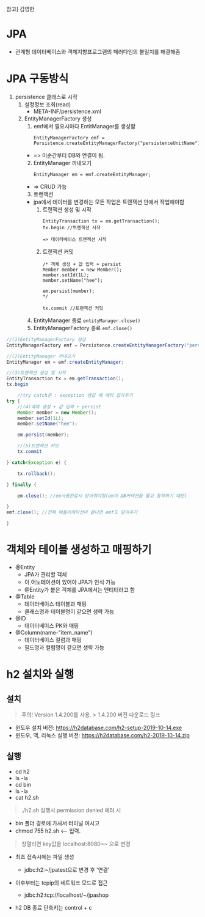 참고] 김영한

# JPA
- 관계형 데이터베이스와 객체지향프로그램의 패러다임의 불일치를 해결해줌

# JPA 구동방식
1. persistence 클래스로 시작
    1. 설정정보 조회(read)
        - META-INF/persistence.xml
    2. EntityManagerFactory 생성
        1. emf에서 필요시마다 EntitManager를 생성함
            ```
            EntityManagerFactory emf = Persistence.createEntityManagerFactory("persistenceUnitName");
            ```
        - => 이순간부터 DB와 연결이 됨.
        2. EntityManager 꺼내오기
            ```
            EntityManager em = emf.createEntityManager;
            ```
        - => CRUD 가능
        3. 트랜잭션
        - jpa에서 데이터를 변경하는 모든 작업은 트랜잭션 안에서 작업해야함
            1. 트랜잭션 생성 및 시작
                ```
                EntityTransaction tx = em.getTransaction();
                tx.begin //트랜잭션 시작
                
                => 데이터베이스 트랜잭션 시작
                ```
            2. 트랜잭션 커밋
                ```
                /* 객체 생성 + 값 입력 + persist
                Member member = new Member();
                member.setId(1L);
                member.setName("hee");

                em.persist(member);
                */

                tx.commit //트랜잭션 커밋
                ```
        4. EntityManager 종료
            ```entityManager.close()```
        5. EntityManagerFactory 종료
            ```emf.close()```
```java
//(1)EntityManagerFactory 생성
EntityManagerFactory emf = Persistence.createEntityManagerFactory("persistenceUnitName");

//(2)EntityManager 꺼내오기
EntityManager em = emf.createEntityManager;

//(3)트랜잭션 생성 및 시작
EntityTransaction tx = em.getTransaction();
tx.begin

    //try catch문 : exception 생길 때 에러 잡아주기
try { 
    //(4)객체 생성 + 값 입력 + persist
    Member member = new Member();
    member.setId(1L);
    member.setName("hee");

    em.persist(member);

    //(5)트랜잭션 커밋
    tx.commit

} catch(Exception e) {

    tx.rollback();

} finally {

    em.close(); //em사용완료시 닫아줘야함(em이 DB커넥션을 물고 동작하기 때문)  

}
emf.close(); //전체 애플리케이션이 끝나면 emf도 닫아주기

}
```
# 객체와 테이블 생성하고 매핑하기
- @Entity 
    - JPA가 관리할 객체
    - 이 어노테이션이 있어야 JPA가 인식 가능
    - @Entity가 붙은 객체를 JPA에서는 엔티티라고 함
- @Table
    - 데이터베이스 테이블과 매핑
    - 클래스명과 테이블명이 같으면 생략 가능
- @ID
    - 데이터베이스 PK와 매핑
- @Column(name-"item_name")
    - 데이터베이스 컬럼과 매핑
    - 필드명과 컬럼명이 같으면 생략 가능

# h2 설치와 실행

## 설치 
> 주의! Version 1.4.200를 사용. > 1.4.200 버전 다운로드 링크    
- 윈도우 설치 버전: https://h2database.com/h2-setup-2019-10-14.exe 
- 윈도우, 맥, 리눅스 실행 버전: https://h2database.com/h2-2019-10-14.zip

## 실행
- cd h2
- ls -la
- cd bin
- ls -la
- cat h2.sh

> ./h2.sh 실행시 permission denied  에러 시
- bin 폴더 경로에 가셔서 터미널 여시고
- chmod 755 h2.sh    <-- 입력.

> 창열리면 key값을 localhost:8080~~ 으로 변경

- 최초 접속시에는 파일 생성
    - jdbc:h2:~/jpatest으로 변경 후 '연결'
- 이후부터는 tcpip의 네트워크 모드로 접근
    - jdbc:h2:tcp://localhost/~/jpashop

- h2 DB 종료 단축키는 control + c 